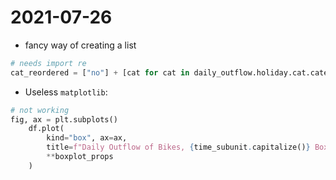 # 2021-07-26

* fancy way of creating a list

```python
# needs import re
cat_reordered = ["no"] + [cat for cat in daily_outflow.holiday.cat.categories if not re.match("no", cat) ]
```

* Useless `matplotlib`:

```python
# not working
fig, ax = plt.subplots()
    df.plot(
        kind="box", ax=ax,
        title=f"Daily Outflow of Bikes, {time_subunit.capitalize()} Boxplots",
        **boxplot_props
    )
```